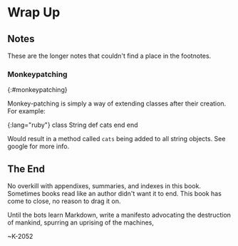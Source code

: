 # Wrap Up

## Notes

These are the longer notes that couldn't find a place in the footnotes.

### Monkeypatching
{:#monkeypatching}

Monkey-patching is simply a way of extending classes after their creation. For example:

{:lang="ruby"}
    class String
      def cats
      end
    end

Would result in a method called `cats` being added to all string objects. See google for more info.

## The End

No overkill with appendixes, summaries, and indexes in this book. Sometimes books read like an author didn't want it to
end. This book has come to close, no reason to drag it on.

Until the bots learn Markdown, write a manifesto advocating the destruction of mankind, spurring an uprising of the
machines,

~K-2052

[leanpub]: https://leanpub.com
[hn comment by leanpub]: https://news.ycombinator.com/item?id=4998144
[GFM]:     http://github.github.com/github-flavored-markdown
[redcarpet]: https://github.com/vmg/redcarpet
[MultiMarkdown]: http://fletcherpenney.net/multimarkdown
[PEG Markdown]: https://github.com/jgm/peg-markdown
[Kramdown Docs]: http://kramdown.rubyforge.org/quickref.html
[Future of Markdown]: http://www.codinghorror.com/blog/2012/10/the-future-of-markdown.html
[Commit Spec]: https://github.com/vmg/sundown/commit/37728fb2d7137ff7c37d0a474cb827a8d6d846d8
[Sublime Text Markdown Preview]: https://github.com/revolunet/sublimetext-markdown-preview
[VIM Preview Script]: http://www.vim.org/scripts/script.php?script_id=3994
[Mactex]: http://tug.org/mactex
[Ctan]:   http://www.ctan.org
[LuaTeX]: http://luatex.org
[MouApp]: http://mouapp.com
[ReText]: http://sourceforge.net/p/retext/home/ReText
[Maruku]: https://github.com/bhollis/maruku
[Krambook Repo]: http://github.com/k2052/krambook
[WordCount Package Repo]: https://github.com/SublimeText/WordCount
[SmartMarkdown Repo]: https://github.com/demon386/SmartMarkdown
[MarkdownEditing Repo]: https://github.com/ttscoff/MarkdownEditing
[ApplySyntax]: https://github.com/facelessuser/ApplySyntax
[LaTeX Supported Languages]: http://en.wikibooks.org/wiki/LaTeX/Source_Code_Listings#Supported_languages
[Pygments Lexers]: http://pygments.org/docs/lexers
[Calibre]: http://calibre-ebook.com
[Sigil]: http://code.google.com/p/sigil
[Ebook-Convert Docs]: http://manual.calibre-ebook.com/cli/ebook-convert.html
[Download Page Calibre]: http://calibre-ebook.com/download
[Download Page Sigil]: http://code.google.com/p/sigil/downloads/list
[how-to-insert-an-image]: https://leanpub.com/help/manual#how-to-insert-an-image
[LiveReload]: http://livereload.com/
